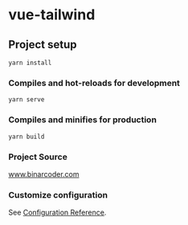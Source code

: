 # vue-tailwind

## Project setup
```
yarn install
```

### Compiles and hot-reloads for development
```
yarn serve
```

### Compiles and minifies for production
```
yarn build
```
### Project Source
www.binarcoder.com
### Customize configuration
See [Configuration Reference](https://cli.vuejs.org/config/).
